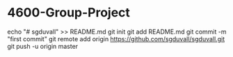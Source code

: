 # 4600-Group-Project

echo "# sgduvall" >> README.md
git init
git add README.md
git commit -m "first commit"
git remote add origin https://github.com/sgduvall/sgduvall.git
git push -u origin master
